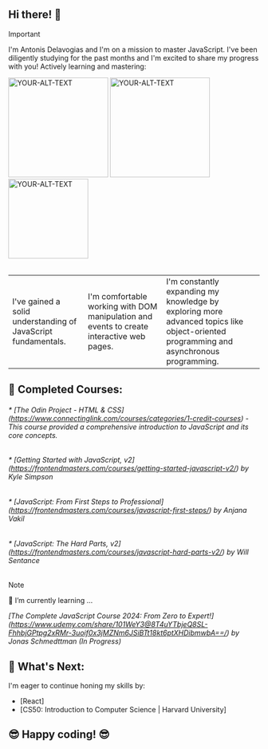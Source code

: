 ## Hi there! 👋

> [!IMPORTANT]  
> I'm Antonis Delavogias and I'm on a mission to master JavaScript. I've been diligently studying for the past months and I'm excited to share my progress with you! Actively learning and mastering:
 
<picture>
<img alt="YOUR-ALT-TEXT" src="https://cdn.iconscout.com/icon/free/png-512/free-html5-42-1175210.png?f=webp&w=256" width="200">
</picture>
<picture>
 <img alt="YOUR-ALT-TEXT" src="https://cdn.iconscout.com/icon/free/png-512/free-css-38-226095.png?f=webp&w=256" width="200">
</picture>
<picture>
 <img alt="YOUR-ALT-TEXT" src="https://cdn.iconscout.com/icon/free/png-512/free-javascript-1-225993.png?f=webp&w=256" width="160">
</picture>
 <br><br>

<table>
 <tr>
  <td>I've gained a solid understanding of JavaScript fundamentals.</td>
  <td>I'm comfortable working with DOM manipulation and events to create interactive web pages.</td>
  <td>I'm constantly expanding my knowledge by exploring more advanced topics like object-oriented programming and asynchronous programming. </td>
 </tr>
</table>

## 🚀 **Completed Courses:** 

###### * [The Odin Project - HTML & CSS] (https://www.connectinglink.com/courses/categories/1-credit-courses) - This course provided a comprehensive introduction to JavaScript and its core concepts.
###### * [Getting Started with JavaScript, v2] (https://frontendmasters.com/courses/getting-started-javascript-v2/) by Kyle Simpson
###### * [JavaScript: From First Steps to Professional] (https://frontendmasters.com/courses/javascript-first-steps/) by Anjana Vakil
###### * [JavaScript: The Hard Parts, v2] (https://frontendmasters.com/courses/javascript-hard-parts-v2/) by Will Sentance

> [!NOTE] 
> 🌱 I’m currently learning ...

*[The Complete JavaScript Course 2024: From Zero to Expert!] (https://www.udemy.com/share/101WeY3@8T4uYTbjeQ8SL-FhhbjGPtpg2xRMr-3uoif0x3jMZNm6JSiBTt18kt6ptXHDibmwbA==/) by Jonas Schmedttman (In Progress)*

## 🙏 **What's Next:**

 I'm eager to continue honing my skills by:

* [React]
* [CS50: Introduction to Computer Science | Harvard University]

## 😎 **Happy coding!** 😎


